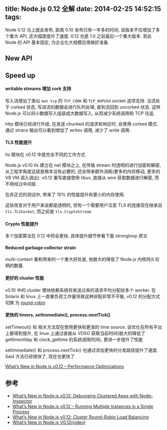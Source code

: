 title: Node.js 0.12 全解
date: 2014-02-25 14:52:15
tags:
---
Node 0.12 马上就会发布, 距离 0.10 发布已有一年多的时间, 该版本不仅增加了多个重大 API, 还大幅度提升了速度. 0.12 也是 1.0 之前最后一个重大版本. 至此 Node 的 API 基本固定, 为企业化大规模应用做好准备. 


## New API

## Speed up

#### writable streams 增加 cork 支持
写入流增加了类似 `man tcp` 的 `TCP_CORK` 和 `TCP_NOPUSH` socket 选项支持. 当流处于 corked 状态, 写进流的数据会进行队列处理, 直到流回到 uncorked 状态. 这样 Node.js 可以将小数据写入组装成大数据写入, 从而减少系统调用和 TCP 往返.

http 模块已经进行升级, 在发送 chunked 的请求和响应时, 会使用 corked 模式. 通过 strace 输出可以看到增加了 writev 调用, 减少了 write 调用.

#### TLS 性能提升
tls 模块在 v0.12 中是完全不同的工作方式

Node.js v0.10 tls 建立在 net 模块之上, 在传输 stream 时透明的进行加密和解密, 从工程学角度这层是根本没有必要的, 还会带来额外消耗(更多的内存移动, 更多的 V8 VM 调入调出). v0.12 重写直接使用 libuv, 直接从 wire 获取数据进行解密, 而不用经过中间层. 

在非正式的测试中, 带来了 10% 的性能提升和更小的内存使用.

这些改变对于用户来说都是透明的, 但有一个需要用户注意 TLS 的连接现在继承自 `tls.TLSSocket`, 而之前是 `tls.CryptoStream`

#### Crypto 性能提升
多个加密算法在 0.12 中将会更快, 具体提升细节参看下面 strongloop 原文

#### Reduced garbage collector strain
multi-context 重构带来的一个重大好处是, 他极大的降低了 Node.js 内核持久句柄的数量.



#### 更好的 cluster 性能
v0.10 中的 cluster 模块依赖系统将发送过来的请求平均分配给多个 worker.
在 Solaris 和 linux 上一直重负荷工作量导致这种非配非常不平衡, v0.12 的分配方式切换
为 [round-robin](http://strongloop.com/strongblog/whats-new-in-node-js-v0-12-cluster-round-robin-load-balancing/)

#### 更快的 timers, setImmediate(), process.nextTick()
setTimeout() 和 相关方法现在使用更快和更准的 time source. 该优化在所有平台上都得到提升, 在 linux 上通过直接从 VDSO 获取当前时间(极大的降低了 gettimeofday 和 clock_gettime 的系统调用时间), 更进一步提升了性能

setImmediate() 和 process.nextTick() 也通过添加更快的分发路径提升了速度. Said 方法已经很快了, 现在也更快了

[What’s New in Node.js v0.12 – Performance Optimizations](http://strongloop.com/strongblog/performance-node-js-v-0-12-whats-new/)

## 参考

* [What’s New in Node.js v0.12: Debugging Clustered Apps with Node-Inspector](http://strongloop.com/strongblog/whats-new-nodejs-v0-12-debugging-clusters/)
* [What’s New in Node.js v0.12 – Running Multiple Instances in a Single Process](http://strongloop.com/strongblog/whats-new-node-js-v0-12-multiple-context-execution/)
* [What’s New in Node.js v0.12: Cluster Round-Robin Load Balancing](http://strongloop.com/strongblog/whats-new-in-node-js-v0-12-cluster-round-robin-load-balancing/)
* [What’s New in Node.js V0.12(video)](http://strongloop.com/developers/videos/#whats-new-in-nodejs-v012)

